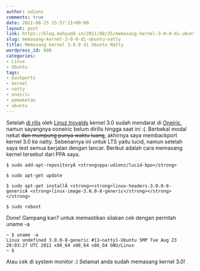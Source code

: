 ```yaml
---
author: udienz
comments: true
date: 2011-08-25 15:57:21+00:00
layout: post
link: https://blog.mahyudd.in/2011/08/25/memasang-kernel-3-0-0-di-ubuntu-natty.html
slug: memasang-kernel-3-0-0-di-ubuntu-natty
title: Memasang kernel 3.0.0 di Ubuntu Natty
wordpress_id: 600
categories:
- Linux
- Ubuntu
tags:
- backports
- kernel
- natty
- oneiric
- pemaketan
- ubuntu
---
```


Setelah [di rilis](https://plus.google.com/102150693225130002912/posts/CJpyYdCqBL8) oleh [Linuz trovalds](http://id.wikipedia.org/wiki/Linus_Torvalds) kernel 3.0 sudah mendarat di [Oneiric](https://launchpad.net/ubuntu/oneiric/+source/linux), namun sayangnya ooneiric belum dirilis hingga saat ini :(. Berbekal modal nekat <del>dan mumpung punya waktu luang</del>, akhirnya saya membackport kernel 3.0 ke natty. Sebenarnya ini untuk LTS yaitu lucid, namun setelah saya test semua berjalan dengan lancar. Berikut adalah cara memasang kernel tersebut dari PPA saya.

    
    $ sudo add-apt-repositoryÂ <strong>ppa:udienz/lucid-bpo</strong>
    
    $ sudo apt-get update
    
    $ sudo apt-get installÂ <strong><strong>linux-headers-3.0.0-8-genericÂ <strong>linux-image-3.0.0-8-generic</strong></strong></strong>
    
    $ sudo reboot


Done! Gampang kan? untuk memastikan silakan cek dengan perintah uname -a

    
    ~ $ uname -a
    Linux undefined 3.0.0-8-generic #11~natty1-Ubuntu SMP Tue Aug 23 20:03:27 UTC 2011 x86_64 x86_64 x86_64 GNU/Linux
    ~ $


Atau cek di system monitor :) Selamat anda sudah memasang kernel 3.0!
